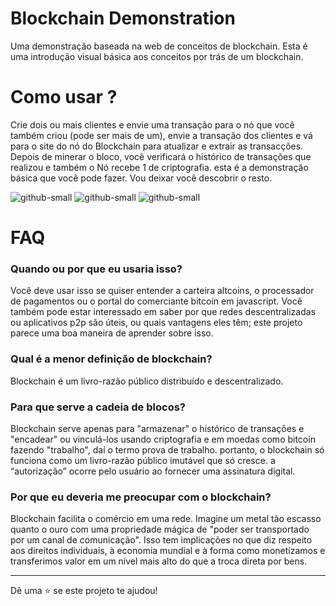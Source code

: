 
# Blockchain Demonstration

Uma demonstração baseada na web de conceitos de blockchain. Esta é uma introdução visual básica aos conceitos por trás de um blockchain.

# Como usar ?

Crie dois ou mais clientes e envie uma transação para o nó que você também criou (pode ser mais de um), envie a transação dos clientes e vá para o site do nó do Blockchain para atualizar e extrair as transacções. Depois de minerar o bloco, você verificará o histórico de transações que realizou e também o Nó recebe 1 de criptografia.
esta é a demonstração básica que você pode fazer. Vou deixar você descobrir o resto.

![github-small](https://i.imgur.com/CBihcD3.png)
![github-small](https://i.imgur.com/rA9buH5.png)
![github-small](https://i.imgur.com/vDMdN5Z.png)

# FAQ

### Quando ou por que eu usaria isso?

Você deve usar isso se quiser entender a carteira altcoins, o processador de pagamentos ou o portal do comerciante bitcoin em javascript. Você também pode estar interessado em saber por que redes descentralizadas ou aplicativos p2p são úteis, ou quais vantagens eles têm; este projeto parece uma boa maneira de aprender sobre isso.


### Qual é a menor definição de blockchain?

Blockchain é um livro-razão público distribuído e descentralizado.


### Para que serve a cadeia de blocos?

Blockchain serve apenas para "armazenar" o histórico de transações e "encadear" ou vinculá-los usando criptografia e em moedas como bitcoin fazendo "trabalho", daí o termo prova de trabalho. portanto, o blockchain só funciona como um livro-razão público imutável que só cresce. a “autorização” ocorre pelo usuário ao fornecer uma assinatura digital.


### Por que eu deveria me preocupar com o blockchain?

Blockchain facilita o comércio em uma rede. Imagine um metal tão escasso quanto o ouro com uma propriedade mágica de "poder ser transportado por um canal de comunicação". Isso tem implicações no que diz respeito aos direitos individuais, à economia mundial e à forma como monetizamos e transferimos valor em um nível mais alto do que a troca direta por bens.



-----------------------------------------------------------------
Dê uma ⭐️ se este projeto te ajudou!
